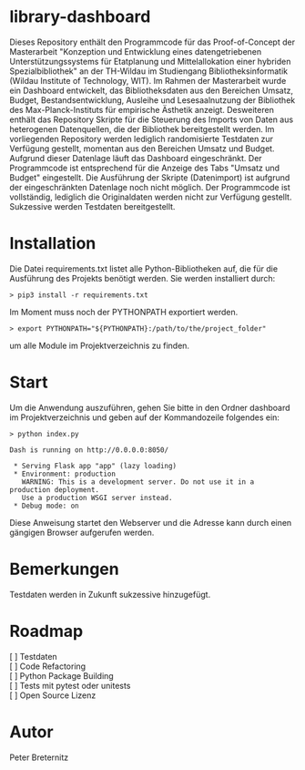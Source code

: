 # library-dashboard
Dieses Repository enthält den Programmcode für das Proof-of-Concept der Masterarbeit "Konzeption und Entwicklung eines datengetriebenen Unterstützungssystems für Etatplanung und Mittelallokation einer hybriden Spezialbibliothek" an der TH-Wildau im Studiengang Bibliotheksinformatik (Wildau Institute of Technology, WIT). Im Rahmen der Masterarbeit wurde ein Dashboard entwickelt, das Bibliotheksdaten aus den Bereichen Umsatz, Budget, Bestandsentwicklung, Ausleihe und Lesesaalnutzung der Bibliothek des
Max-Planck-Instituts für empirische Ästhetik anzeigt. Desweiteren enthält das Repository Skripte für die Steuerung des Imports von Daten aus heterogenen Datenquellen, die der Bibliothek bereitgestellt werden. Im vorliegenden Repository werden lediglich randomisierte Testdaten zur Verfügung gestellt, momentan aus den Bereichen Umsatz und Budget. Aufgrund dieser Datenlage läuft das Dashboard eingeschränkt. Der Programmcode ist entsprechend für die Anzeige des Tabs "Umsatz und Budget" eingestellt. Die Ausführung der Skripte (Datenimport) ist aufgrund der eingeschränkten Datenlage noch nicht möglich. 
Der Programmcode ist vollständig, lediglich die Originaldaten werden nicht zur Verfügung gestellt. Sukzessive werden Testdaten bereitgestellt.

# Installation

Die Datei requirements.txt listet alle Python-Bibliotheken auf, die für die Ausführung des Projekts benötigt werden. 
Sie werden installiert durch:

```
> pip3 install -r requirements.txt
```

Im Moment muss noch der PYTHONPATH exportiert werden.
```
> export PYTHONPATH="${PYTHONPATH}:/path/to/the/project_folder"
```

um alle Module im Projektverzeichnis zu finden.

# Start

Um die Anwendung auszuführen, gehen Sie bitte in den Ordner dashboard im Projektverzeichnis
und geben auf der Kommandozeile folgendes ein:

```
> python index.py
```

```
Dash is running on http://0.0.0.0:8050/

 * Serving Flask app "app" (lazy loading)
 * Environment: production
   WARNING: This is a development server. Do not use it in a production deployment.
   Use a production WSGI server instead.
 * Debug mode: on
```

Diese Anweisung startet den Webserver und die Adresse kann durch einen gängigen Browser aufgerufen werden. 


# Bemerkungen
Testdaten werden in Zukunft sukzessive hinzugefügt.


# Roadmap
[ ] Testdaten\
[ ] Code Refactoring\
[ ] Python Package Building\
[ ] Tests mit pytest oder unitests\
[ ] Open Source Lizenz


# Autor

Peter Breternitz